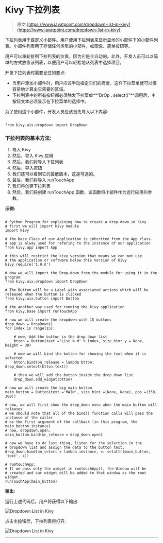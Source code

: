 # Kivy 下拉列表

> 原文:[https://www.javatpoint.com/dropdown-list-in-kivy](https://www.javatpoint.com/dropdown-list-in-kivy)

下拉列表用于自定义小部件。用户使用下拉列表来显示显示的小部件下的小部件列表。小部件列表用于存储任何类型的小部件，如图像、简单按钮等。

用户可以重新排列下拉列表的位置，因为它是全自动的。此外，开发人员可以以简单的方式放置该列表，以便用户可以轻松地从列表中选择项目。

开发下拉列表时需要记住的要点:

*   当用户添加小部件时，用户应该手动指定它们的高度，这样下拉菜单就可以很容易地计算出它需要的区域。
*   下拉列表中的所有按钮都必须触发下拉菜单**“DrOp . select()”**调用后，主按钮文本必须显示在下拉菜单的选择中。

为了使用这个小部件，开发人员应该首先导入以下内容:

```

from kivy.uix.dropdown import DropDown

```

### 下拉列表的基本方法:

1.  导入 Kivy
2.  然后，导入 Kivy 应用
3.  然后，我们将导入下拉列表
4.  然后，导入按钮
5.  我们还可以看到它的最低版本，这是可选的。
6.  最后，我们将导入 runTouchApp
7.  我们将创建下拉列表
8.  然后，我们将创建 runTouchApp 函数，该函数将小部件作为运行应用的参数。

**示例:**

```

# Python Program for explaining how to create a drop-down in kivy 
# first we will import kivy module    
import kivy  

# the base Class of our Application is inherited from the App class.    
# app is alway used for refering to the instance of our application   
from kivy.app import App 

# this will restrict the kivy version that means we can not use 
# the application or software below this Version of Kivy   
kivy.require('1.9.0') 

# Now we will import the Drop-down from the module for using it in the program
from kivy.uix.dropdown import DropDown

# The Button will be a Label with associated actions which will be released when the button is clicked
from kivy.uix.button import Button

# the another way used for running the kivy application 
from kivy.base import runTouchApp

# now we will create the dropdown with 15 buttons
drop_down = DropDown()
for index in range(15):

    # now, Add the button in the drop down list
    btton = Button(text ='List % d' % index, size_hint_y = None, height = 30)

    # now we will bind the button for showing the text when it is selected
    btton.bind(on_release = lambda btton: drop_down.select(btton.text))

    # then we will add the button inside the drop_down list
    drop_down.add_widget(btton)

# now we will create the big main button
main_button = Button(text ='MAIN', size_hint =(None, None), pos =(350, 300))

# now, we will first show the drop_down menu when the main button will releases
# we should note that all of the bind() function calls will pass the instance of the caller 
# as the first argument of the callback (in this program, the main_button instance)
# now, dropdown.open.
main_button.bind(on_release = drop_down.open)

# now we have to do last thing, listen for the selection in the 
# dropdown list and assign the data to the button text.
drop_down.bind(on_select = lambda instance, x: setattr(main_button, 'text', x))

# runtouchApp:
# If we pass only the widget in runtouchApp(), the Window will be
# created and our widget will be added to that window as the root widget.
runTouchApp(main_button)

```

**输出:**

运行上述代码后，用户将获得以下输出:

![Dropdown List in Kivy](../Images/23ce72b7632758a16079bc438fe20976.png)

点击主按钮后，下拉列表将打开:

![Dropdown List in Kivy](../Images/0d2ed5e537b3389ffcc0220e9c559c0b.png)

* * *